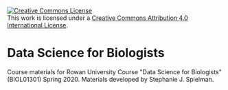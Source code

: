 <a rel="license" href="http://creativecommons.org/licenses/by/4.0/"><img alt="Creative Commons License" style="border-width:0" src="https://i.creativecommons.org/l/by/4.0/88x31.png" /></a><br />This work is licensed under a <a rel="license" href="http://creativecommons.org/licenses/by/4.0/">Creative Commons Attribution 4.0 International License</a>.

<!-- 
USE THIS FOR UNIX
https://rafalab.github.io/dsbook/unix.html
-->
# Data Science for Biologists

Course materials for Rowan University Course "Data Science for Biologists" (BIOL01301) Spring 2020. Materials developed by Stephanie J. Spielman.

<!--
Links are bad and I am lazy.

[1. Introduction to R and RStudio](http://htmlpreview.github.io/?https://github.com/sjspielman/datascience_for_biologists/blob/master/rmd_lessons/01-introduction-base-R.html)

[2. Introduction to `ggplot2`](http://htmlpreview.github.io/?https://github.com/sjspielman/datascience_for_biologists/blob/master/rmd_lessons/02-introduction-ggplot2.html)

[3. Introduction to `RMarkdown`](http://htmlpreview.github.io/?https://github.com/sjspielman/datascience_for_biologists/blob/master/rmd_lessons/03-introduction-rmarkdown.html)

[4. More practice with `ggplot2` ](http://htmlpreview.github.io/?https://github.com/sjspielman/datascience_for_biologists/blob/master/rmd_lessons/04-more-ggplot2.html)

[5. Data manipulation with `dplyr` I](http://htmlpreview.github.io/?https://github.com/sjspielman/datascience_for_biologists/blob/master/rmd_lessons/05-introduction-dplyr.html)

[6. Data manipulation with `dplyr` (and some `tidyr`!) II](http://htmlpreview.github.io/?https://github.com/sjspielman/datascience_for_biologists/blob/master/rmd_lessons/06-more-wrangling.html)

[7. Working tidy and untidy data](http://htmlpreview.github.io/?https://github.com/sjspielman/datascience_for_biologists/blob/master/rmd_lessons/07-tidyr-instructions.html)

[8. Tutorial: Introduction to linear regression](http://htmlpreview.github.io/?https://github.com/sjspielman/datascience_for_biologists/blob/master/rmd_lessons/lm_tutorial.html)

[9. Tutorial: Introduction to (concepts in) model selection](http://htmlpreview.github.io/?https://github.com/sjspielman/datascience_for_biologists/blob/master/rmd_lessons/lm_model_selection.html)

-->
<!--
"TODO" FOR ALL REMINDERS ON DEBUGGING DAY

A variable is a quantity, quality, or property that you can measure.

A value is the state of a variable when you measure it. The value of a variable may change from measurement to measurement.

An observation or case is a set of measurements made under similar conditions (you usually make all of the measurements in an observation at the same time and on the same object). An observation will contain several values, each associated with a different variable. I’ll sometimes refer to an observation as a case or data point.

Tabular data is a table of values, each associated with a variable and an observation. Tabular data is tidy if each value is placed in its own cell, each variable in its own column, and each observation in its own row.
-->

<!--
Good repository for TIDYR AND/OR STRINGR WITH DATAFRAMES (split and unite columns)
https://github.com/KULL-Centre/papers/tree/master/2019/PTEN-variants-Jepsen-et-al
-->
